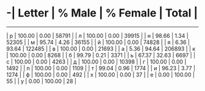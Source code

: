 # -|  Letter  |  % Male  | % Female |  Total   |
---------------------------------------------
|    р     |  100.00  |   0.00   |  58791   |
|    л     |  100.00  |   0.00   |  39915   |
|    н     |  98.66   |   1.34   |  52305   |
|    м     |  95.74   |   4.26   |  36155   |
|    й     |  100.00  |   0.00   |  74828   |
|    я     |   6.36   |  93.64   |  122485  |
|    в     |  100.00  |   0.00   |  21693   |
|    а     |   5.36   |  94.64   |  206893  |
|    к     |  100.00  |   0.00   |   8268   |
|    б     |  99.79   |   0.21   |   3371   |
|    ь     |  67.37   |  32.63   |   6697   |
|    с     |  100.00  |   0.00   |   4263   |
|    д     |  100.00  |   0.00   |  10398   |
|    г     |  100.00  |   0.00   |   1492   |
|    п     |  100.00  |   0.00   |   1109   |
|    т     |  99.04   |   0.96   |   1774   |
|    и     |  96.23   |   3.77   |   1274   |
|    ф     |  100.00  |   0.00   |   492    |
|    х     |  100.00  |   0.00   |    37    |
|    е     |   0.00   |  100.00  |    55    |
|    у     |   0.00   |  100.00  |    28    |
